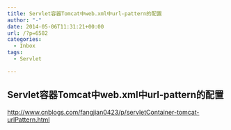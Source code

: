 ```yaml
---
title: Servlet容器Tomcat中web.xml中url-pattern的配置
author: "-"
date: 2014-05-06T11:31:21+00:00
url: /?p=6582
categories:
  - Inbox
tags:
  - Servlet

---
```

## Servlet容器Tomcat中web.xml中url-pattern的配置
http://www.cnblogs.com/fangjian0423/p/servletContainer-tomcat-urlPattern.html